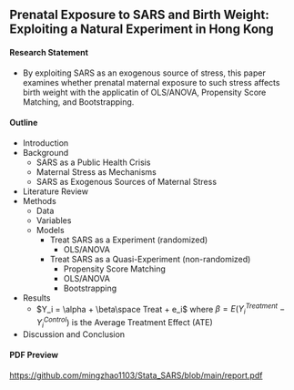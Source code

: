 ## Prenatal Exposure to SARS and Birth Weight: Exploiting a Natural Experiment in Hong Kong

#### Research Statement 

- By exploiting SARS as an exogenous source of stress, this paper examines whether prenatal maternal exposure to such stress affects birth weight with the applicatin of OLS/ANOVA, Propensity Score Matching, and Bootstrapping.

#### Outline

- Introduction
- Background
  - SARS as a Public Health Crisis
  - Maternal Stress as Mechanisms
  - SARS as Exogenous Sources of Maternal Stress
- Literature Review
- Methods
  - Data
  - Variables
  - Models
    - Treat SARS as a Experiment (randomized)
      - OLS/ANOVA
    - Treat SARS as a Quasi-Experiment (non-randomized)
      - Propensity Score Matching
      - OLS/ANOVA
      - Bootstrapping
- Results
  - $Y_i = \alpha + \beta\space Treat + e_i$ where $\beta = E(Y_i^{Treatment} - Y_i^{Control})$ is the Average Treatment Effect (ATE) 
- Discussion and Conclusion

#### PDF Preview

https://github.com/mingzhao1103/Stata_SARS/blob/main/report.pdf

